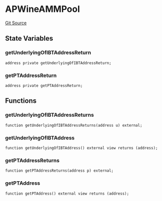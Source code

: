 # APWineAMMPool
[Git Source](https://github.com/Swivel-Finance/illuminate/blob/756f41d3de7041d0b83523598284cee2b14c535e/src/mocks/APWineAMMPool.sol)


## State Variables
### getUnderlyingOfIBTAddressReturn

```solidity
address private getUnderlyingOfIBTAddressReturn;
```


### getPTAddressReturn

```solidity
address private getPTAddressReturn;
```


## Functions
### getUnderlyingOfIBTAddressReturns


```solidity
function getUnderlyingOfIBTAddressReturns(address u) external;
```

### getUnderlyingOfIBTAddress


```solidity
function getUnderlyingOfIBTAddress() external view returns (address);
```

### getPTAddressReturns


```solidity
function getPTAddressReturns(address p) external;
```

### getPTAddress


```solidity
function getPTAddress() external view returns (address);
```

